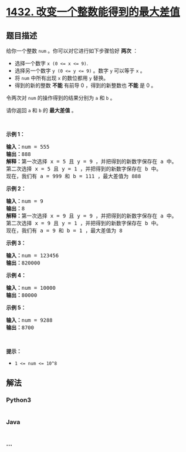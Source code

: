 # [1432. 改变一个整数能得到的最大差值](https://leetcode-cn.com/problems/max-difference-you-can-get-from-changing-an-integer)



## 题目描述

<!-- 这里写题目描述 -->

<p>给你一个整数&nbsp;<code>num</code>&nbsp;。你可以对它进行如下步骤恰好 <strong>两次</strong>&nbsp;：</p>

<ul>
	<li>选择一个数字&nbsp;<code>x (0&nbsp;&lt;= x &lt;= 9)</code>.</li>
	<li>选择另一个数字&nbsp;<code>y (0&nbsp;&lt;= y &lt;= 9)</code>&nbsp;。数字&nbsp;<code>y</code>&nbsp;可以等于&nbsp;<code>x</code>&nbsp;。</li>
	<li>将 <code>num</code>&nbsp;中所有出现 <code>x</code>&nbsp;的数位都用 <code>y</code>&nbsp;替换。</li>
	<li>得到的新的整数 <strong>不能</strong>&nbsp;有前导 0 ，得到的新整数也 <strong>不能</strong>&nbsp;是 0&nbsp;。</li>
</ul>

<p>令两次对 <code>num</code>&nbsp;的操作得到的结果分别为&nbsp;<code>a</code>&nbsp;和&nbsp;<code>b</code>&nbsp;。</p>

<p>请你返回&nbsp;<code>a</code> 和&nbsp;<code>b</code>&nbsp;的 <strong>最大差值</strong> 。</p>

<p>&nbsp;</p>

<p><strong>示例 1：</strong></p>

<pre><strong>输入：</strong>num = 555
<strong>输出：</strong>888
<strong>解释：</strong>第一次选择 x = 5 且 y = 9 ，并把得到的新数字保存在 a 中。
第二次选择 x = 5 且 y = 1 ，并把得到的新数字保存在 b 中。
现在，我们有 a = 999 和 b = 111 ，最大差值为 888
</pre>

<p><strong>示例 2：</strong></p>

<pre><strong>输入：</strong>num = 9
<strong>输出：</strong>8
<strong>解释：</strong>第一次选择 x = 9 且 y = 9 ，并把得到的新数字保存在 a 中。
第二次选择 x = 9 且 y = 1 ，并把得到的新数字保存在 b 中。
现在，我们有 a = 9 和 b = 1 ，最大差值为 8
</pre>

<p><strong>示例 3：</strong></p>

<pre><strong>输入：</strong>num = 123456
<strong>输出：</strong>820000
</pre>

<p><strong>示例 4：</strong></p>

<pre><strong>输入：</strong>num = 10000
<strong>输出：</strong>80000
</pre>

<p><strong>示例 5：</strong></p>

<pre><strong>输入：</strong>num = 9288
<strong>输出：</strong>8700
</pre>

<p>&nbsp;</p>

<p><strong>提示：</strong></p>

<ul>
	<li><code>1 &lt;= num &lt;= 10^8</code></li>
</ul>


## 解法

<!-- 这里可写通用的实现逻辑 -->

<!-- tabs:start -->

### **Python3**

<!-- 这里可写当前语言的特殊实现逻辑 -->

```python

```

### **Java**

<!-- 这里可写当前语言的特殊实现逻辑 -->

```java

```

### **...**

```

```

<!-- tabs:end -->

